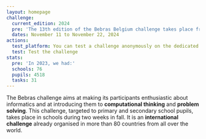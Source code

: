 ```yaml
---
layout: homepage
challenge:
  current_edition: 2024
  pre: 'The 13th edition of the Bebras Belgium challenge takes place from:'
  dates: November 11 to November 22, 2024
actions:
  test_platform: You can test a challenge anonymously on the dedicated platform.
  test: Test the challenge
stats:
  pre: 'In 2023, we had:'
  schools: 76
  pupils: 4518
  tasks: 31
---
```


The Bebras challenge aims at making its participants enthusiastic about informatics and at introducing them to **computational thinking** and **problem solving**. This challenge, targeted to primary and secondary school pupils, takes place in schools during two weeks in fall. It is an **international challenge** already organised in more than 80 countries from all over the world.

